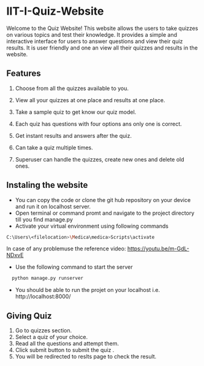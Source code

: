 # IIT-I-Quiz-Website

Welcome to the Quiz Website! This website allows the users to take quizzes on various topics and test their knowledge. It provides a simple and interactive interface for users to answer questions and view their quiz results. It is user friendly and one an view all their quizzes and results in the website.

## Features
1. Choose from all the quizzes available to you.

1. View all your quizzes at one place and results at one place.
1. Take a sample quiz to get know our quiz model.
1. Each quiz has questions with four options ans only one is correct.
1. Get instant results and answers after the quiz.
1. Can take a quiz multiple times.
1. Superuser can handle the quizzes, create new ones and delete old ones.

## Instaling the website
* You can copy the code or clone the git hub repository on your device and run it on localhost server.
* Open terminal or command promt and navigate to the project directory till you find manage.py
* Activate your virtual environment using following commands
```bash 
C:\Users\<filelocation>\Medica\medica>Scripts\activate
```
In case of any problemuse the reference video: https://youtu.be/m-GdL-NDxvE

* Use the following command to start the server
 ```bash
   python manage.py runserver
   ```

* You should be able to run the projet on your localhost i.e. http://localhost:8000/

## Giving Quiz
1. Go to quizzes section.
1. Select a quiz of your choice.
1. Read all the questions and attempt them.
1. Click submit button to submit the quiz .
1. You will be redirected to reslts page to check the result.